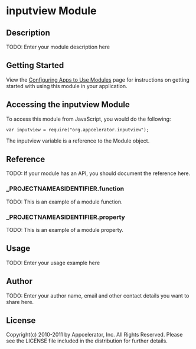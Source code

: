 # inputview Module

## Description

TODO: Enter your module description here

## Getting Started

View the [Configuring Apps to Use Modules](https://wiki.appcelerator.org/display/guides/Configuring+Apps+to+Use+Modules) page for instructions on getting
started with using this module in your application.

## Accessing the inputview Module

To access this module from JavaScript, you would do the following:

	var inputview = require("org.appcelerator.inputview");

The inputview variable is a reference to the Module object.	

## Reference

TODO: If your module has an API, you should document
the reference here.

### ___PROJECTNAMEASIDENTIFIER__.function

TODO: This is an example of a module function.

### ___PROJECTNAMEASIDENTIFIER__.property

TODO: This is an example of a module property.

## Usage

TODO: Enter your usage example here

## Author

TODO: Enter your author name, email and other contact
details you want to share here. 

## License

Copyright(c) 2010-2011 by Appcelerator, Inc. All Rights Reserved. Please see the LICENSE file included in the distribution for further details.
